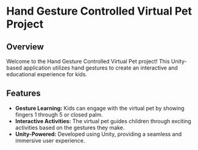 # Hand Gesture Controlled Virtual Pet Project

## Overview

Welcome to the Hand Gesture Controlled Virtual Pet project! This Unity-based application utilizes hand gestures to create an interactive and educational experience for kids.

## Features

- **Gesture Learning:** Kids can engage with the virtual pet by showing fingers 1 through 5 or closed palm.
- **Interactive Activities:** The virtual pet guides children through exciting activities based on the gestures they make.
- **Unity-Powered:** Developed using Unity, providing a seamless and immersive user experience.
